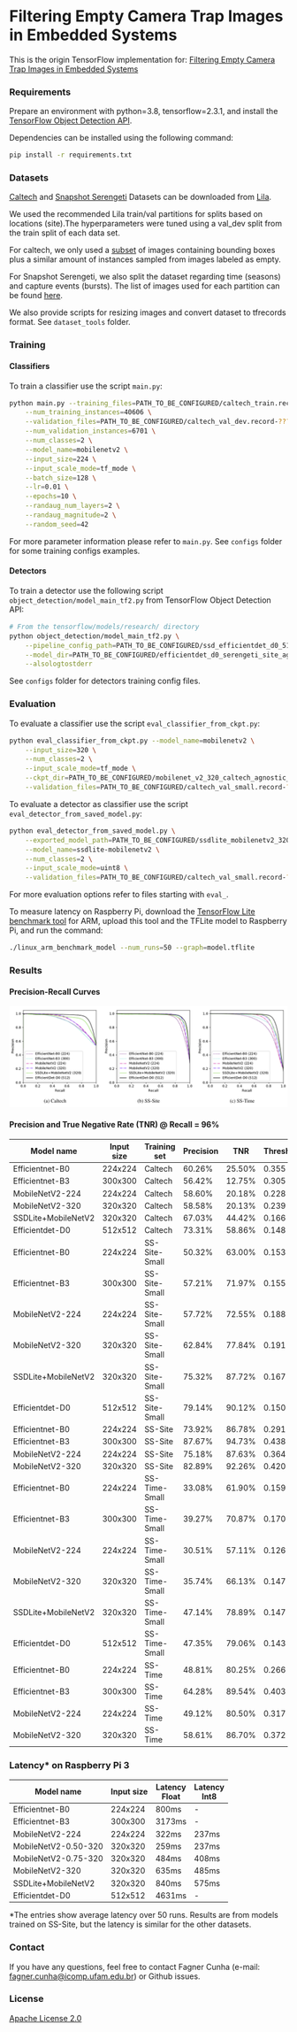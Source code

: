 # Filtering Empty Camera Trap Images in Embedded Systems

This is the origin TensorFlow implementation for: [Filtering Empty Camera Trap Images in Embedded Systems]()

### Requirements

Prepare an environment with python=3.8, tensorflow=2.3.1, and install the [TensorFlow Object Detection API](https://github.com/tensorflow/models/blob/master/research/object_detection/g3doc/tf2.md).

Dependencies can be installed using the following command:
```bash
pip install -r requirements.txt
```

### Datasets

[Caltech](http://lila.science/datasets/caltech-camera-traps) and [Snapshot Serengeti](http://lila.science/datasets/snapshot-serengeti) Datasets can be downloaded from [Lila](http://lila.science/).

We used the recommended Lila train/val partitions for splits based on locations (site).The hyperparameters were tuned using a val_dev split from the train split of each data set.

For caltech, we only used a [subset](https://drive.google.com/file/d/1aMcP5aDhBTBXrpkog8_TTKVxLSvW4DGt/view?usp=sharing) of images containing bounding boxes plus a similar amount of instances sampled from images labeled as empty.

For Snapshot Serengeti, we also split the dataset regarding time (seasons) and capture events (bursts). The list of images used for each partition can be found [here](https://drive.google.com/drive/folders/1yGNmigERn1N3pWQ45-jJLKE8aIkLtJaQ?usp=sharing).

We also provide scripts for resizing images and convert dataset to tfrecords format. See `dataset_tools` folder.

### Training

#### Classifiers

To train a classifier use the script `main.py`:
```bash
python main.py --training_files=PATH_TO_BE_CONFIGURED/caltech_train.record-?????-of-00068 \
    --num_training_instances=40606 \
    --validation_files=PATH_TO_BE_CONFIGURED/caltech_val_dev.record-?????-of-00012 \
    --num_validation_instances=6701 \
    --num_classes=2 \
    --model_name=mobilenetv2 \
    --input_size=224 \
    --input_scale_mode=tf_mode \
    --batch_size=128 \
    --lr=0.01 \
    --epochs=10 \
    --randaug_num_layers=2 \
    --randaug_magnitude=2 \
    --random_seed=42
```

For more parameter information please refer to `main.py`. See `configs` folder for some training configs examples.

#### Detectors

To train a detector use the following script `object_detection/model_main_tf2.py` from TensorFlow Object Detection API:
```bash
# From the tensorflow/models/research/ directory
python object_detection/model_main_tf2.py \
    --pipeline_config_path=PATH_TO_BE_CONFIGURED/ssd_efficientdet_d0_512x512_serengeti_agnostic.config \
    --model_dir=PATH_TO_BE_CONFIGURED/efficientdet_d0_serengeti_site_agnostic_12jan \
    --alsologtostderr
```

See `configs` folder for detectors training config files.

### Evaluation

To evaluate a classifier use the script `eval_classifier_from_ckpt.py`:
```bash
python eval_classifier_from_ckpt.py --model_name=mobilenetv2 \
    --input_size=320 \
    --num_classes=2 \
    --input_scale_mode=tf_mode \
    --ckpt_dir=PATH_TO_BE_CONFIGURED/mobilenet_v2_320_caltech_agnostic_19nov \
    --validation_files=PATH_TO_BE_CONFIGURED/caltech_val_small.record-?????-of-00009
```

To evaluate a detector as classifier use the script `eval_detector_from_saved_model.py`:
```bash
python eval_detector_from_saved_model.py \
    --exported_model_path=PATH_TO_BE_CONFIGURED/ssdlite_mobilenetv2_320_caltech_agnostic_19nov_exported \
    --model_name=ssdlite-mobilenetv2 \
    --num_classes=2 \
    --input_scale_mode=uint8 \
    --validation_files=PATH_TO_BE_CONFIGURED/caltech_val_small.record-?????-of-00009
```

For more evaluation options refer to files starting with `eval_`.

To measure latency on Raspberry Pi, download the [TensorFlow Lite benchmark tool](https://www.tensorflow.org/lite/performance/measurement) for ARM, upload this tool and the TFLite model to Raspberry Pi, and run the command:
```bash
./linux_arm_benchmark_model --num_runs=50 --graph=model.tflite
```

### Results

#### Precision-Recall Curves
![Precision-Recall Curves](data/pr_curves.png?raw=true)

#### Precision and  True Negative Rate (TNR) @ Recall = 96%

| Model name          | Input size  | Training set  | Precision | TNR    | Threshold |
|---------------------|-------------|---------------|-----------|--------|-----------|
| Efficientnet-B0     | 224x224     | Caltech       | 60.26%    | 25.50% | 0.355     |
| Efficientnet-B3     | 300x300     | Caltech       | 56.42%    | 12.75% | 0.305     |
| MobileNetV2-224     | 224x224     | Caltech       | 58.60%    | 20.18% | 0.228     |
| MobileNetV2-320     | 320x320     | Caltech       | 58.58%    | 20.13% | 0.239     |
| SSDLite+MobileNetV2 | 320x320     | Caltech       | 67.03%    | 44.42% | 0.166     |
| Efficientdet-D0     | 512x512     | Caltech       | 73.31%    | 58.86% | 0.148     |
| Efficientnet-B0     | 224x224     | SS-Site-Small | 50.32%    | 63.00% | 0.153     |
| Efficientnet-B3     | 300x300     | SS-Site-Small | 57.21%    | 71.97% | 0.155     |
| MobileNetV2-224     | 224x224     | SS-Site-Small | 57.72%    | 72.55% | 0.188     |
| MobileNetV2-320     | 320x320     | SS-Site-Small | 62.84%    | 77.84% | 0.191     |
| SSDLite+MobileNetV2 | 320x320     | SS-Site-Small | 75.32%    | 87.72% | 0.167     |
| Efficientdet-D0     | 512x512     | SS-Site-Small | 79.14%    | 90.12% | 0.150     |
| Efficientnet-B0     | 224x224     | SS-Site       | 73.92%    | 86.78% | 0.291     |
| Efficientnet-B3     | 300x300     | SS-Site       | 87.67%    | 94.73% | 0.438     |
| MobileNetV2-224     | 224x224     | SS-Site       | 75.18%    | 87.63% | 0.364     |
| MobileNetV2-320     | 320x320     | SS-Site       | 82.89%    | 92.26% | 0.420     |
| Efficientnet-B0     | 224x224     | SS-Time-Small | 33.08%    | 61.90% | 0.159     |
| Efficientnet-B3     | 300x300     | SS-Time-Small | 39.27%    | 70.87% | 0.170     |
| MobileNetV2-224     | 224x224     | SS-Time-Small | 30.51%    | 57.11% | 0.126     |
| MobileNetV2-320     | 320x320     | SS-Time-Small | 35.74%    | 66.13% | 0.147     |
| SSDLite+MobileNetV2 | 320x320     | SS-Time-Small | 47.14%    | 78.89% | 0.147     |
| Efficientdet-D0     | 512x512     | SS-Time-Small | 47.35%    | 79.06% | 0.143     |
| Efficientnet-B0     | 224x224     | SS-Time       | 48.81%    | 80.25% | 0.266     |
| Efficientnet-B3     | 300x300     | SS-Time       | 64.28%    | 89.54% | 0.403     |
| MobileNetV2-224     | 224x224     | SS-Time       | 49.12%    | 80.50% | 0.317     |
| MobileNetV2-320     | 320x320     | SS-Time       | 58.61%    | 86.70% | 0.372     |


### Latency* on Raspberry Pi 3

| Model name           | Input size  | Latency<br>Float | Latency<br>Int8 |
|----------------------|-------------|---------|---------|
| Efficientnet-B0      | 224x224     | 800ms   | -       |
| Efficientnet-B3      | 300x300     | 3173ms  | -       |
| MobileNetV2-224      | 224x224     | 322ms   | 237ms   |
| MobileNetV2-0.50-320 | 320x320     | 259ms   | 237ms   |
| MobileNetV2-0.75-320 | 320x320     | 484ms   | 408ms   |
| MobileNetV2-320      | 320x320     | 635ms   | 485ms   |
| SSDLite+MobileNetV2  | 320x320     | 840ms   | 575ms   |
| Efficientdet-D0      | 512x512     | 4631ms  | -       |

*The entries show average latency over 50 runs. Results are from models trained on SS-Site, but the latency is similar for the other datasets.

### Contact

If you have any questions, feel free to contact Fagner Cunha (e-mail: fagner.cunha@icomp.ufam.edu.br) or Github issues. 

### License

[Apache License 2.0](LICENSE)